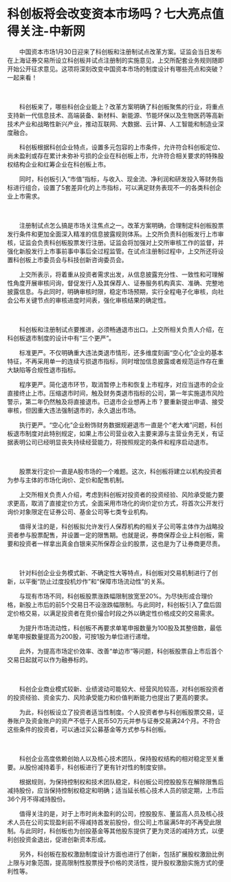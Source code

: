 # 科创板将会改变资本市场吗？七大亮点值得关注-中新网

　　中国资本市场1月30日迎来了科创板和注册制试点改革方案。证监会当日发布在上海证券交易所设立科创板并试点注册制的实施意见，上交所配套业务规则随即开始公开征求意见。这项将深刻改变中国资本市场的制度设计有哪些亮点和突破？一起来看！

　　

　　科创板来了，哪些科创企业能上？改革方案明确了科创板聚焦的行业，将重点支持新一代信息技术、高端装备、新材料、新能源、节能环保以及生物医药等高新技术产业和战略性新兴产业，推动互联网、大数据、云计算、人工智能和制造业深度融合。

　　科创板根据科创企业特点，设置多元包容的上市条件，允许符合科创板定位、尚未盈利或存在累计未弥补亏损的企业在科创板上市，允许符合相关要求的特殊股权结构企业和红筹企业在科创板上市。

　　同时，科创板引入“市值”指标，与收入、现金流、净利润和研发投入等财务指标进行组合，设置了5套差异化的上市指标，可以满足财务表现不一的各类科创企业上市需求。

　　

　　注册制试点怎么搞是市场关注焦点之一。改革方案明确，合理制定科创板股票发行条件和更加全面深入精准的信息披露规则体系。上交所负责科创板发行上市审核，证监会负责科创板股票发行注册。证监会将加强对上交所审核工作的监督，并强化新股发行上市事前事中事后全过程监管。在试点注册制过程中，上交所还将设置科创板上市委员会与科技创新咨询委员会。

　　上交所表示，将着重从投资者需求出发，从信息披露充分性、一致性和可理解性角度开展审核问询，督促发行人及其保荐人、证券服务机构真实、准确、完整地披露信息。与此同时，明确审核时限，稳定市场预期，实行全程电子化审核，向社会公布关键节点的审核进度时间表，强化审核结果的确定性。

　　

　　科创板和注册制试点要推进，必须畅通退市出口。上交所相关负责人介绍，在科创板退市制度的设计中有“三个更严”。

　　标准更严。不仅明确重大违法类退市情形，还多维度刻画“空心化”企业的基本特征，不再采用单一的连续亏损退市指标，同时增加信息披露或者规范运作存在重大缺陷等合规性退市指标。

　　程序更严。简化退市环节，取消暂停上市和恢复上市程序，对应当退市的企业直接终止上市。压缩退市时间，触及财务类退市指标的公司，第一年实施退市风险警示，第二年仍然触及将直接退市。已退市企业想再上市？要重新提出申请、接受审核，但因重大违法强制退市的，永久退出市场。

　　执行更严。“空心化”企业粉饰财务数据规避退市一直是个“老大难”问题，科创板退市制度对此特别规定，如果上市公司营业收入主要来源与主营业务无关，有证据表明公司已经明显丧失持续经营能力，将按照规定的条件和程序启动退市。

　　

　　股票发行定价一直是A股市场的一个难题。这次，科创板将建立以机构投资者为参与主体的市场化询价、定价和配售机制。

　　上交所相关负责人介绍，考虑到科创板对投资者的投资经验、风险承受能力要求更高，取消了直接定价方式，全面采用市场化的询价定价方式，将首次公开发行询价对象限定在证券公司、基金公司等七类专业机构。

　　值得关注的是，科创板拟允许发行人保荐机构的相关子公司等主体作为战略投资者参与股票配售，并设置一定的限售期。也就是说，券商保荐企业上科创板，需要和投资者一样拿出真金白银来买所保荐企业的股票，这也是为了让券商更尽责。

　　

　　针对科创企业业务模式新、不确定性大等特点，科创板对交易机制进行了创新，以平衡“防止过度投机炒作”和“保障市场流动性”的关系。

　　与现有市场不同，科创板股票涨跌幅限制放宽至20%。为尽快形成合理价格，新股上市后的前5个交易日不设涨跌幅限制。与此同时，科创板引入了盘后固定价格交易，以满足投资者在竞价撮合时段之外以确定性价格成交的交易需求。

　　为提升市场流动性，科创板不再要求单笔申报数量为100股及其整倍数，最低单笔申报数量提高为200股，可按1股为单位进行递增。

　　此外，为提高市场定价效率、改善“单边市”等问题，科创板股票自上市后首个交易日起就可以作为融券标的。

　　

　　科创企业商业模式较新、业绩波动可能较大、经营风险较高，对科创板投资者的投资经验、资金实力、风险承受能力和价值判断能力也提出了更高的要求。

　　为此，科创板设立了投资者适当性制度。个人投资者参与科创板股票交易，证券账户及资金账户的资产不低于人民币50万元并参与证券交易满24个月。不符合这些条件的投资者，可以通过买公募基金等方式参与科创板。

　　

　　科创企业高度依赖创始人以及核心技术团队，保持股权结构的相对稳定至关重要。从股份减持着手，科创板进行了更有针对性的制度安排。

　　根据规则，为保持控制权和技术团队稳定，科创板公司控股股东在解除限售后减持股份，应当保持控制权稳定和明确；适当延长核心技术人员的锁定期，上市后36个月不得减持股份。

　　值得关注的是，对于上市时尚未盈利的公司，控股股东、董监高人员及核心技术人员在公司实现盈利前不得减持首发前股份，但公司上市届满5年的不再受此限制。与此同时，科创板也为创投基金等其他股东提供了更为灵活的减持方式，以便利创投资金退出，促进创新资本形成。

　　另外，科创板在股权激励制度设计方面也进行了创新，包括扩展股权激励比例上限与对象范围，提高限制性股票授予价格的灵活性，提升股权激励实施方式的便利性等。
